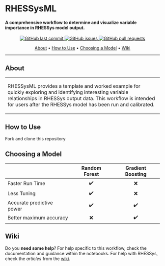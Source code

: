 
# RHESSysML

#### A comprehensive workflow to determine and visualize variable importance in RHESSys model output.

<p align="center">
    <a href="https://github.com/RHESSysML/RHESSysML/commits/main">
    <img src="https://img.shields.io/github/last-commit/RHESSysML/RHESSysML.svg?style=flat-square&logo=github&logoColor=white"
         alt="GitHub last commit">
    <a href="https://github.com/RHESSysML/RHESSysML/issues">
    <img src="https://img.shields.io/github/issues-raw/RHESSysML/RHESSysML.svg?style=flat-square&logo=github&logoColor=white"
         alt="GitHub issues">
    <a href="https://github.com/RHESSysML/RHESSysML/pulls">
    <img src="https://img.shields.io/github/issues-pr-raw/RHESSysML/RHESSysML.svg?style=flat-square&logo=github&logoColor=white"
         alt="GitHub pull requests">
</p>
      
<p align="center">
  <a href="#about">About</a> •
  <a href="#how-to-use">How to Use</a> •
  <a href="#choosing-a-model">Choosing a Model</a> •
  <a href="#wiki">Wiki</a> 
</p>

---

## About

<table>
<tr>
<td>
  
RHESSysML provides a template and worked example for quickly exploring and identifying interesting variable relationships in RHESSys output data. This workflow is intended for users after the RHESSys model has been run and calibrated. 

</td>
</tr>
</table>


## How to Use

Fork and clone this repository 


## Choosing a Model

|                            | Random Forest      | Gradient Boosting |
| -------------------------- | :----------------: | :-------------: |
| Faster Run Time            |         ✔️         |        ❌        |
| Less Tuning                |         ✔️         |        ❌        |
| Accurate predictive power  |         ✔️         |        ✔️        |
| Better maximum accuracy    |         ❌️         |        ✔️        |


## Wiki

Do you **need some help**? For help specific to this workflow, check the documentation and guidance within the notebooks. For help with RHESSys, check the _articles_ from the [wiki](https://github.com/RHESSys/RHESSys/wiki/).
